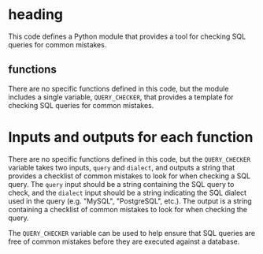 # heading
This code defines a Python module that provides a tool for checking SQL queries for common mistakes.

## functions
There are no specific functions defined in this code, but the module includes a single variable, `QUERY_CHECKER`, that provides a template for checking SQL queries for common mistakes.

# Inputs and outputs for each function
There are no specific functions defined in this code, but the `QUERY_CHECKER` variable takes two inputs, `query` and `dialect`, and outputs a string that provides a checklist of common mistakes to look for when checking a SQL query. The `query` input should be a string containing the SQL query to check, and the `dialect` input should be a string indicating the SQL dialect used in the query (e.g. "MySQL", "PostgreSQL", etc.). The output is a string containing a checklist of common mistakes to look for when checking the query.

The `QUERY_CHECKER` variable can be used to help ensure that SQL queries are free of common mistakes before they are executed against a database.

